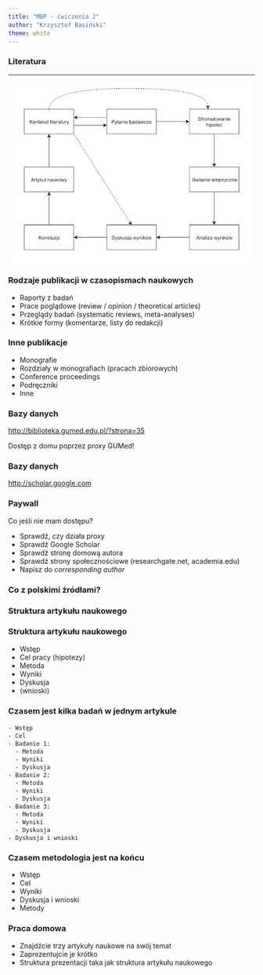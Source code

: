 ```yaml
---
title: "MBP - ćwiczenia 2"
author: "Krzysztof Basiński"
theme: white
---
```


### Literatura

---

<img src="img/z02nauka_diagram.png">

### Rodzaje publikacji w czasopismach naukowych

- Raporty z badań
- Prace poglądowe (review / opinion / theoretical articles)
- Przeglądy badań (systematic reviews, meta-analyses)
- Krótkie formy (komentarze, listy do redakcji)

### Inne publikacje

- Monografie
- Rozdziały w monografiach (pracach zbiorowych)
- Conference proceedings
- Podręczniki
- Inne

### Bazy danych

<http://biblioteka.gumed.edu.pl/?strona=35>

Dostęp z domu poprzez proxy GUMed!

### Bazy danych

<http://scholar.google.com>

### Paywall

Co jeśli nie mam dostępu?

- Sprawdź, czy działa proxy
- Sprawdź Google Scholar
- Sprawdź stronę domową autora
- Sprawdź strony społecznościowe (researchgate.net, academia.edu)
- Napisz do _corresponding author_


### Co z polskimi źródłami?

### Struktura artykułu naukowego

### Struktura artykułu naukowego

- Wstęp
- Cel pracy (hipotezy)
- Metoda
- Wyniki
- Dyskusja
- (wnioski)

### Czasem jest kilka badań w jednym artykule

```
- Wstęp
- Cel
- Badanie 1:
  - Metoda
  - Wyniki
  - Dyskusja
- Badanie 2:
  - Metoda
  - Wyniki
  - Dyskusja
- Badanie 3:
  - Metoda
  - Wyniki
  - Dyskusja
- Dyskusja i wnioski
```

### Czasem metodologia jest na końcu

- Wstęp
- Cel
- Wyniki
- Dyskusja i wnioski
- Metody

### Praca domowa

- Znajdźcie trzy artykuły naukowe na swój temat
- Zaprezentujcie je krótko
- Struktura prezentacji taka jak struktura artykułu naukowego
